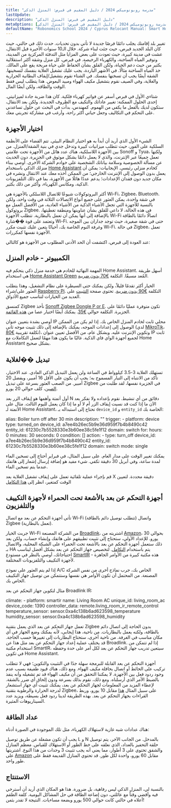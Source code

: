 ```yaml
---
title: "مدرسة روبونوميكس 2024 / دليل المقيم في قبرص: المنزل الذكي"
lastUpdate: 
description: "دليل المقيم في قبرص: المنزل الذكي"
metaOptions: [تعلم, "مدرسة روبونوميكس 2024 / دليل المقيم في قبرص: المنزل الذكي"]
defaultName: "Robonomics School 2024 / Cyprus Relocant Manual: Smart Home"
---
```


<LessonImages imageClasses="mb"  src='school-2024-cyprus-relocant-manual/Setup_SmartHome-Academy.jpg' alt="Cyprus Relocant Manual Cover" />

تغيير بلد إقامتك يجلب دائمًا فرصًا جديدة لا تأتي بدون تحديات. حدث ذلك في حالتي، حيث كان البلد الجديد قبرص، حيث جئت لبناء شركة. خلال الـ10 سنوات الأخيرة قبل الانتقال، عشت في مدينة كبيرة، حيث تعودت على بعض المزايا مثل التدفئة المركزية من المدينة، وتوفير المياه الساخنة، والكهرباء الرخيصة. في قبرص، كل منزل وشقة أكثر استقلالية بكثير من حيث دعم الحياة، ولكن القلق بشأن الحفاظ على حياة مريحة يقع على المالك. خذ المياه الساخنة مثالًا. في الأشهر الباردة، يجب عليك تشغيل الغلاية بنفسك لتسخينها. الشقة أيضًا يجب أن تسخنها بنفسك. في الشتاء نقوم بتشغيل/إيقاف البطانية الحرارية والغلاية، وفي الصيف نقوم بتشغيل مكيف الهواء ومبيد البعوض. هذا يتطلب ليس فقط الوقت والطاقة، ولكن أيضًا المال.

شتاءي الأول في قبرص أسفر عن فواتير كهرباء فلكية. كان هذا ضربة جادة لميزانيتي. إحدى الحلول الممكنة: تغيير عاداتك والتكيف مع الظروف الجديدة. ولكن بعد الانتقال، ستكون لديك بالفعل ما يكفي من الهموم. كمهندس، بدأت في البحث عن حلول تساعدني على التحكم في التكاليف وجعل حياتي أكثر راحة، وأرغب في مشاركة تجربتي معك.

## اختيار الأجهزة

الشيء الأول الذي أريد أن أبدأ به هو اختيار النظام البيئي. تتم القضاء على الأنظمة السلكية على الفور، حيث تتطلب ميزانيات كبيرة وتدخل جدي في بنية الشقة/المنزل. من بين الأجهزة اللاسلكية، هناك عدد هائل من الأجهزة تحت علامتي Sonoff و Tyua، ولكنها تعمل جميعًا عبر الإنترنت، والذي لا يعمل دائمًا بشكل موثوق في الجزيرة. دون الحديث عن مسألة الخصوصية وسلامة بياناتك الشخصية على خوادم الشركة الأخرى. أوصي ببناء منزلك الذكي باستخدام [Home Assistant](https://www.home-assistant.io) كخادم منزلي رئيسي. الإيجابيات: يمكن أن يعمل بدون الوصول إلى الإنترنت الخارجي؛ من الممكن أخذه معك عند الانتقال ونشره في مكان جديد دون فقدان الإعدادات؛ يدعم عددًا هائلًا من الأجهزة، بما في ذلك التلفزيونات الذكية، ومكانس الكهرباء، وأكثر من ذلك بكثير.

أكثر البروتوكولات شيوعًا للاتصال اللاسلكي بالأجهزة هي Wi-Fi، Zigbee، Bluetooth. في شقة واحدة، يمكن العثور على جميع أنواع الاتصالات الثلاثة في وقت واحد، ولكن بالنسبة للأجهزة التي تجعل الأشياء الذكية من الأشياء العادية، من الأفضل العمل مع بروتوكول Zigbee. في هذه الحالة، لا داعي للقلق بشأن عناوينها ومنطقة تغطيتها، بالإضافة إلى أنها يمكن أن تعمل بالبطارية. تتطلب الأجهزة Wi-Fi اتصالًا دائمًا بالطاقة وتعتمد على قوة ��شارة Wi-Fi. حتى في شقة صغيرة، حيث توجد جداران بين الموجه وغرفة النوم الخاصة بك، أحيانًا يتعين عليك تثبيت مكرر Wi-Fi. في حالة Zigbee، تعمل الأجهزة نفسها كمكررات.

عند العودة إلى قبرص، اكتشفت أن الحد الأدنى المطلوب من الأجهزة هو كالتالي:

## الكمبيوتر - خادم المنزل

المهمة النهائية للخادم هي خدمة منزل ذكي يتحكم فيه Home Assistant. أسهل طريقة هي استخدام [Home Assistant Green](https://www.home-assistant.io/green/) المُعد مسبقًا. التكلفة [€70 بدون ضريبة](https://thepihut.com/products/home-assistant-green).

<LessonImages src="school-2024-cyprus-relocant-manual/home-assistant-green.png" alt="Home Assistant green"/>

الخيار أكثر تقدمًا قليلاً، ولكن يمكنك حتى السيطرة على نظام التشغيل، وهذا يتطلب العثور على/شراء [Raspberry Pi](https://www.raspberrypi.com). التكلفة [€90 بدون ضريبة](https://https://thepihut.com/products/raspberry-pi-5-starter-kit). تحتوي صفحة [التثبيت](https://www.home-assistant.io/installation/) على العديد من الخيارات لتناسب جميع الأذواق.

<LessonImages imageClasses="small" src="school-2024-cyprus-relocant-manual/raspberry-pi.png" alt="Raspberry Pi"/>

كمنسق Zigbee نأخذ [Sonoff Zigbee Dongle P or E](https://sonoff.tech/product/gateway-and-sensors/sonoff-zigbee-3-0-usb-dongle-plus-p/). تكون متوفرة عمليًا دائمًا على الجزيرة. التكلفة حوالي [€35](https://www.amazon.de/-/en/dp/B09KXTCMSC/). يمكنك أيضًا اختيار عصا من [هذه القائمة](https://www.zigbee2mqtt.io/guide/adapters/).

<LessonImages imageClasses="small" src="school-2024-cyprus-relocant-manual/sonoff-zigbee-stick.png" alt="Sonoff Zigbee USB Stick"/>

أوصي بشدة بتعيين عنوان IP محلي ثابت لخادم المنزل الخاص بك. إذا لم يكن من الممكن الوصول إلى إعدادات الموجه، يمكنك بالإضافة إلى ذلك تثبيت موجه ثاني (لدي [MikroTik](https://mikrotik.com/product/hap_ax2)، تكلفة تقريبية [€80](https://www.mstronics.com/c/337_1345_485/networking-devices-routers.html?filter_id=154))، وتكوين الإنترنت عليه. وبشكل عام، من الأفضل تعيين عنوان IP ثابت لجميع أجهزة الواي فاي الذكية. غالبًا ما يكون هذا مهمًا لتعمل التكاملات مع Home Assistant بشكل صحيح.

## تبديل ��لغلاية

تستهلك الغلاية 3-3.5 كيلوواط في الساعة ولن يعمل التبديل الذكي العادي. عند الاختيار، تأكد من الانتباه إلى التيار المسموح به؛ يجب أن يكون على الأقل 16 أمبير، ويفضل 20 أمبير. من الصعب العثور بسرعة على تبديل Zigbee في الجزيرة نفسها، لقد طلبت من [الصين](https://vi.aliexpress.com/item/1005006833309900.html)، كلف حوالي 20 يورو.

<robo-academy-grid :columns="2" textAlign="center">
    <robo-academy-grid-element>
      <LessonImages src="school-2024-cyprus-relocant-manual/boiler-switch-dimension.png" alt="Boiler Switch"/>
    </robo-academy-grid-element>
    <robo-academy-grid-element>
      <LessonImages src="school-2024-cyprus-relocant-manual/boiler-switch-wiring.png" alt="Boiler Switch Wiring"/>
    </robo-academy-grid-element/>
</robo-academy-grid>

أول أتمتة وأهمها هو إيقاف الزر بعد N دقائق من أي تنشيط. نقوم بإعداده ولا نفكر بعد الآن ما إذا كنت قد نسيت إيقاف الزر أم لا أو ما إذا كان يعمل لليوم الثالث. مثال على الأتمتة لـ Home Assistant، تحتاج إلى استبداله بـ `device_id` و `entity_id` الخاصة بك:

<LessonCodeWrapper language="yaml" noCopyIcon>
    alias: Boiler turn off after 30 min
    description: ""
    trigger:
    - platform: device
        type: turned_on
        device_id: a7ee4b26ec5b9e36d959f7b4b8490c42
        entity_id: 61230c7b5528330e3b60ee38c5fe1f12
        domain: switch
        for:
        hours: 0
        minutes: 30
        seconds: 0
    condition: []
    action:
    - type: turn_off
        device_id: a7ee4b26ec5b9e36d959f7b4b8490c42
        entity_id: 61230c7b5528330e3b60ee38c5fe1f12
        domain: switch
    mode: single
</LessonCodeWrapper>

يمكنك تغيير الوقت على مدار العام. على سبيل المثال، في فبراير أحتاج إلى تسخين الماء لمدة ساعة، وفي أبريل 30 دقيقة تكفي. شيء مفيد هو إضافة إرسال إشعار إلى هاتفك عندما يتم تسخين الماء.

<robo-academy-note type="note" title="Homework">
  قم بإجراء عملية تلقائية تعمل على إيقاف تشغيل الغلاية بعد X دقيقة محددة. لتعيين الوقت كمتغير، انظر إلى <a href="https://www.home-assistant.io/integrations/input_number/">هذا التكامل</a>
</robo-academy-note>

## أجهزة التحكم عن بعد بالأشعة تحت الحمراء لأجهزة التكييف والتلفزيون

تأتي أجهزة التحكم عن بعد مع اتصال Wi-Fi (تتطلب توصيل دائم بالطاقة) واتصال Zigbee (تعمل بالبطارية).

جربت الخيار Wi-Fi من الشركة المصنعة [Broadlink](https://www.ibroadlink.com/productinfo/762674.html)، اشتريته من [Amazon](https://www.amazon.de/-/en/dp/B07ZSG9Y67/)، بحوالي 30 يورو. للإعداد الأولي، ستحتاج إلى تثبيت تطبيقهم على هاتفك وإنشاء حساب، ولكن بعد ذلك ستعمل أجهزة التحكم عن بعد بالأشعة تحت الحمراء على الشبكة المحلية، والاتصال بـ HA يتم باستخدام [التكامل](https://www.home-assistant.io/integrations/broadlink/). لتخصيص جهاز التحكم عن بعد بشكل أفضل ليناسب احتياجاتك، أوصي بالنظر في مستودع [SmartIR](https://github.com/smartHomeHub/SmartIR) - هذه مكتبة كبيرة من الأوامر الجاهزة لأجهزة التكييف والتلفزيونات المختلفة.

<robo-academy-note type="note" title="نصيحة">
  إذا لم يتم العثور على نموذج A/C الخاص بك، جرب نماذج أخرى من نفس الشركة المصنعة. من المحتمل أن تكون الأوامر هي نفسها وستتمكن من توصيل جهاز التكييف الخاص بك.
</robo-academy-note>

<LessonImages src="school-2024-cyprus-relocant-manual/broadlink-ir.png" alt="Broadlink IR Remote Control"/>

مثال لتكوين جهاز التحكم عن بعد Broadlink IR:

<LessonCodeWrapper language="yaml" noCopyIcon>
    climate:
    - platform: smartir
        name: Living Room AC
        unique_id: living_room_ac
        device_code: 1390
        controller_data: remote.living_room_ir_remote_control
        temperature_sensor: sensor.0xa4c138b6ad623598_temperature
        humidity_sensor: sensor.0xa4c138b6ad623598_humidity 
</LessonCodeWrapper>

تعمل جهاز التحكم عن بعد الذي يعمل بتقنية Zigbee بدون الحاجة إلى اتصال دائم بالطاقة، ولكنه يعمل بالبطاريات. من ناحية، هذا إيجابي، لأنه يمكنك وضع الجهاز في أي مكان مناسب في الغرفة. من ناحية أخرى، ستحتاج البطاريات إلى تغييرها حسب الحاجة. قد يختلف عملية إعداد جهاز التحكم عن بعد مثل هذا عن Broadlink. إذا لم تتمكن من استخدام مكتبة SmartIR، سيتعين تدريب جهاز التحكم عن بعد لكل أمر على حدة وحفظه في تكوين Home Assistant.

أجهزة التحكم عن بعد القابلة للبرمجة سهلة جدًا في التثبيت والتكوين؛ فهي لا تتطلب تركيب على الحائط أو اتصال بحافلة مكيف الهواء. ومع ذلك، هناك قيود طفيفة بسبب عدم وجود ردود فعل بين الأجهزة. لا يمكننا التحقق من أن مكيف الهواء قد تم تشغيله وأنه ينفذ بالضبط الأمر الذي أرسلناه. ومع ذلك، نقوم بذلك بسرعة ودون إلحاق أي ضرر بالشقة. لإعطاء المزيد من المعلومات لجهاز التحكم عن بعد، يمكنك تثبيت أي جهاز استشعار لدرجة الحرارة والرطوبة بتقنية Zigbee، على سبيل المثال [هذا](https://vi.aliexpress.com/item/1005005595631552.html) مقابل 10 يورو، وربط القراءات بجهاز التحكم عن بعد. بهذه الطريقة لدينا ردود فعل بسيطة، ويزيد عدد السيناريوهات المثيرة.

## عداد الطاقة

هناك عدادات شبه غازية لاستهلاك الكهرباء، مثل تلك الموجودة في الصورة أدناه:

<LessonImages imageClasses="small" src="school-2024-cyprus-relocant-manual/energy-meter.png" alt="Energy Meter"/>

يجب أن تكون مشغلة عن طريق توصيل L و N بالمدخل. من الجانب الآخر، يتم توصيل حلقة التحفيز بالعداد، الذي نعلقه على خط الطور أو الاستهلاك للقياس. معظم المنازل والشقق تحتوي على 3 أطوار، مما يعني أنه يجب تثبيت 3 وحدات من هذا النوع. اشتريتها على [Amazon](https://www.amazon.de/gp/product/B0C37DJXVD/) مقابل 60 يورو، واحدة لكل طور. قد تحتوي المنازل القديمة فقط على طور واحد.

## الاستنتاج

بالنسبة لي، المنزل الذكي ليس رفاهية، بل ضرورة. هذا هو المكان الذي أريد أن أسترخي فيه وأقضي وقتاً مع عائلتي، دون إضاعة الطاقة في حل المشاكل اليومية. كلفة الطقم أعلاه في حالتي كانت حوالي 500 يورو وبضعة مساءيات. النتيجة لا تقدر بثمن!